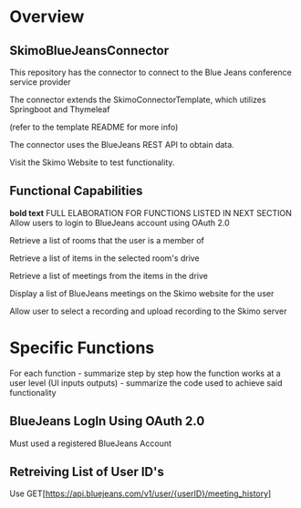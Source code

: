 # Overview
## SkimoBlueJeansConnector
This repository has the connector to connect to the Blue Jeans conference service provider

The connector extends the SkimoConnectorTemplate, which utilizes Springboot and Thymeleaf

(refer to the template README for more info)

The connector uses the BlueJeans REST API to obtain data.

Visit the Skimo Website to test functionality.

## Functional Capabilities
**bold text** FULL ELABORATION FOR FUNCTIONS LISTED IN NEXT SECTION
Allow users to login to BlueJeans account using OAuth 2.0

Retrieve a list of rooms that the user is a member of

Retrieve a list of items in the selected room's drive

Retrieve a list of meetings from the items in the drive

Display a list of BlueJeans meetings on the Skimo website for the user

Allow user to select a recording and upload recording to the Skimo server

# Specific Functions
For each function - summarize step by step how the function works at a user level (UI inputs outputs)
      - summarize the code used to achieve said functionality 
      
## BlueJeans LogIn Using OAuth 2.0
Must used a registered BlueJeans Account

## Retreiving List of User ID's
Use GET[https://api.bluejeans.com/v1/user/{userID}/meeting_history]

